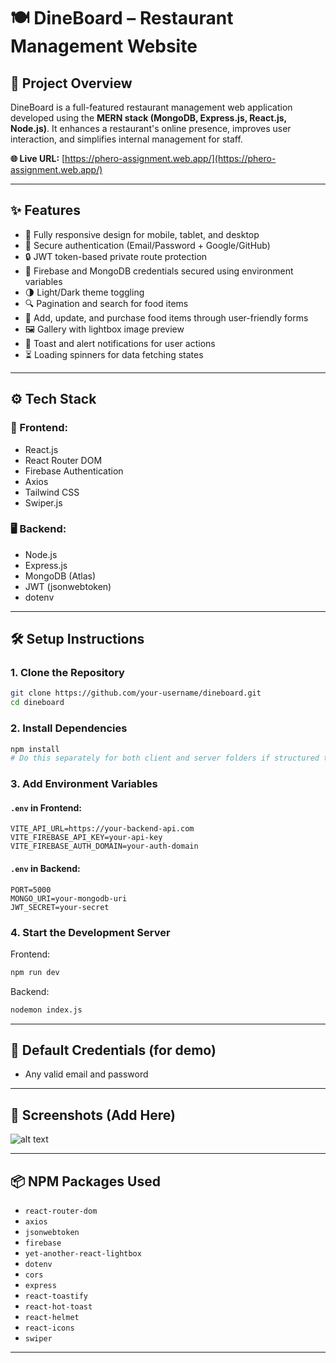 # 🍽️ DineBoard – Restaurant Management Website

## 🧾 Project Overview

DineBoard is a full-featured restaurant management web application developed using the **MERN stack (MongoDB, Express.js, React.js, Node.js)**. It enhances a restaurant's online presence, improves user interaction, and simplifies internal management for staff.

**🌐 Live URL:** [https://phero-assignment.web.app/](https://phero-assignment.web.app/)

---

## ✨ Features

- 📱 Fully responsive design for mobile, tablet, and desktop
- 🔐 Secure authentication (Email/Password + Google/GitHub)
- 🔒 JWT token-based private route protection
- 🔑 Firebase and MongoDB credentials secured using environment variables
- 🌗 Light/Dark theme toggling
- 🔍 Pagination and search for food items
- 📝 Add, update, and purchase food items through user-friendly forms
- 🖼️ Gallery with lightbox image preview
- 📢 Toast and alert notifications for user actions
- ⏳ Loading spinners for data fetching states

---

## ⚙️ Tech Stack

### 🔧 Frontend:
- React.js
- React Router DOM
- Firebase Authentication
- Axios
- Tailwind CSS
- Swiper.js

### 🖥️ Backend:
- Node.js
- Express.js
- MongoDB (Atlas)
- JWT (jsonwebtoken)
- dotenv

---

## 🛠️ Setup Instructions

### 1. Clone the Repository

```bash
git clone https://github.com/your-username/dineboard.git
cd dineboard
```

### 2. Install Dependencies

```bash
npm install
# Do this separately for both client and server folders if structured that way
```

### 3. Add Environment Variables

#### `.env` in Frontend:

```env
VITE_API_URL=https://your-backend-api.com
VITE_FIREBASE_API_KEY=your-api-key
VITE_FIREBASE_AUTH_DOMAIN=your-auth-domain
```

#### `.env` in Backend:

```env
PORT=5000
MONGO_URI=your-mongodb-uri
JWT_SECRET=your-secret
```

### 4. Start the Development Server

Frontend:

```bash
npm run dev
```

Backend:

```bash
nodemon index.js
```

---

## 🔑 Default Credentials (for demo)

- Any valid email and password

---

## 📸 Screenshots (Add Here)

![alt text](image.png)

---

## 📦 NPM Packages Used

- `react-router-dom`
- `axios`
- `jsonwebtoken`
- `firebase`
- `yet-another-react-lightbox`
- `dotenv`
- `cors`
- `express`
- `react-toastify`
- `react-hot-toast`
- `react-helmet`
- `react-icons`
- `swiper`

---
